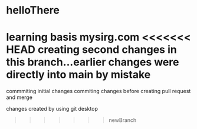 # helloThere
learning basis mysirg.com
<<<<<<< HEAD
creating second changes in this branch...earlier changes were directly into main by mistake
=======
commmiting initial changes
commiting changes before creating pull request and merge


changes created by using git desktop
>>>>>>> newBranch
